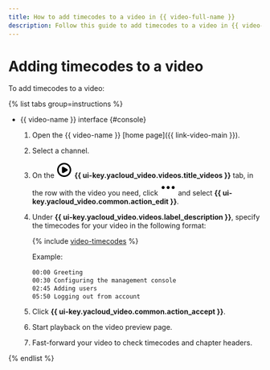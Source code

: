```yaml
---
title: How to add timecodes to a video in {{ video-full-name }}
description: Follow this guide to add timecodes to a video in {{ video-name }}.
---
```


# Adding timecodes to a video

To add timecodes to a video:

{% list tabs group=instructions %}

- {{ video-name }} interface {#console}

  1. Open the {{ video-name }} [home page]({{ link-video-main }}).
  1. Select a channel.
  1. On the ![image](../../../_assets/console-icons/circle-play.svg) **{{ ui-key.yacloud_video.videos.title_videos }}** tab, in the row with the video you need, click ![image](../../../_assets/console-icons/ellipsis.svg) and select **{{ ui-key.yacloud_video.common.action_edit }}**.
  1. Under **{{ ui-key.yacloud_video.videos.label_description }}**, specify the timecodes for your video in the following format:
   
      {% include [video-timecodes](../../../_includes/video/video-timecodes.md) %}

      Example:

      ```
      00:00 Greeting
      00:30 Configuring the management console
      02:45 Adding users
      05:50 Logging out from account
      ```

  1. Click **{{ ui-key.yacloud_video.common.action_accept }}**.
  1. Start playback on the video preview page.
  1. Fast-forward your video to check timecodes and chapter headers.

{% endlist %}